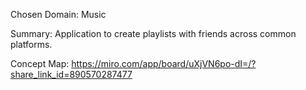 Chosen Domain: Music

Summary: Application to create playlists with friends across common platforms.

Concept Map: https://miro.com/app/board/uXjVN6po-dI=/?share_link_id=890570287477


